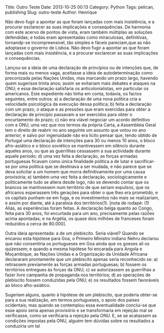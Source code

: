 Title: Outro Teste
Date: 2013-10-25 00:13
Category: Python
Tags: pelican, publishing
Slug: outro-teste
Author: Henrique


Não devo fugir a apontar as que foram lançadas com mais insistência, e a procurar esclarecer as suas implicações e consequências.
De harmonia com este acervo de pontos de vista, eram também múltiplas as soluções defendidas; e todas eram apresentadas como miraculosas, definitivas, tornandp-se incompreensível, tão simples e fáceis pareciam,que as não adoptasse o governo de Lisboa. Não devo fugir a apontar as que foram lançadas com mais insistência, e a procurar esclarecer as suas implicações e consequências.
<!-- PELICAN_END_SUMMARY -->

Lançou-se a ideia de uma declaração de princípios ou de intenções que, de forma mais ou menos vaga, aceitasse a ideia de autodeterminação como preconizada pelas Nações Unidas, mas marcando um prazo largo, havendo quem sugerisse trinta anos; assim se evitariam mais debates e ataques na ONU; e essa declaração satisfaria os anticolonialistas, em particular os americanos. Este expediente não tinha em conta, todavia, os factos seguintes, entre outros: 
a) a declaração de uma nova política cria a velocidade psicológica da execução dessa política; 
b) feita a declaração com um prazo, o ataque e as pressões que eram exercidas para obter a declaração de princípio passavam a ser exercidos para 
obter o encurtamento do prazo;
c) não era viável negociar um acordo definitivo com a ONU, uma vez que nos termos da própria Carta, a Assembleia Geral tem o direito de reabrir no ano seguinte um assunto que votou no ano anterior, e salvo por ingenuidade não era lícito pensar que, tendo obtido de Portugal uma declaração de intenções para 30 ou menos 10 anos, o bloco afro-asiático e o bloco soviético se mantivessem em silêncio durante aqueles anos, ou que as guerrilhas cessassem a sua actividade durante aquele período; 
d) uma vez feita a declaração, as forças armadas portuguesas ficavam como única finalidade política a de lutar e sacrificar-se por uma política que se destinava a ser mudada, e não parece que se deva solicitar a um homem que morra definitivamente por uma causa provisória;
e) também uma vez feita a declaração, sociologicamente e politicamente tudo se altera desde logo, não se devendo contar que os brancos se mantivessem num território de que seriam expulsos, que os africanos esperassem três gerações para obter o que lhes era prometido, e os capitais punham-se em fuga, e os investimentos não mais se realizariam, e assim por diante, até à paralisia dos territórios(1). 
[nota de rodapé: (1) Aliás, as experiências foram feitas. A declaração belga quanto ao Congo, feita para 30 anos, foi encurtada para um ano, precisamente pelas razões acima apontadas; e na Argélia, os quase dois milhões de franceses foram reduzidos a cerca de 80.000].

Outra ideia apresentada: a de um plebiscito. Seria viável? Quando se encarou esta hipótese para Goa, o Primeiro Ministro indiano Nehru declarou que não consentiria os portugueses em Goa ainda que os goeses ali os quizessem; e quando a mesma hipótese foi encarada para Angola e Moçambique, as Nações Unidas e a Organização da Unidade Africana declararam prontamente que um plebiscito apenas seria reconhecido se:
a) retirassem previamente as forças armadas portuguesas;
b) fossem os territórios entregues às forças da ONU;
c) se autorizassem as guerrilhas a fazer livre campanha de propaganda nos territórios;
d) as operações de plebiscito fossem conduzidas pela ONU;
e) os resultados fossem favoráveis ao bloco afro-asiático.

Sugeriam alguns, quanto à hipótese de um plebiscito, que poderia obter-se para a sua realização, em termos portugueses, o apoio dos países ocidentais; mas quando se contemplou essa eventualidade conclui-se que esse apoio seria apenas provisório e se transformaria em rejeição mal se verificasse, como se verificaria a rejeição pela ONU. E, se se acatassem as condições impostas pela ONU, alguém tem dúvidas sobre os resultados a conduziria um tal